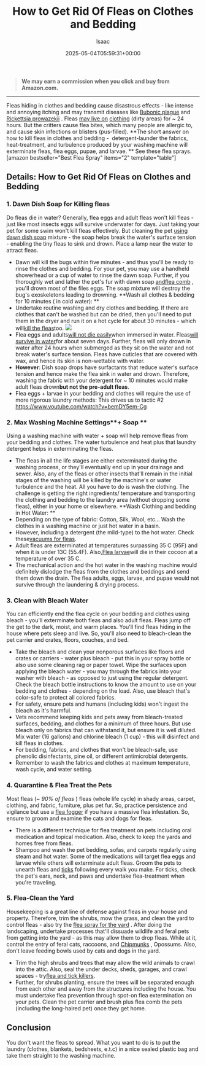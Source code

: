 ﻿---
author: Isaac
layout: post
title: How to Get Rid Of Fleas on Clothes and Bedding
date: '2025-05-04T05:59:31+00:00'
categories:
- Fleas
- Guide
tags: []
slug: /how-to-get-rid-of-fleas-on-clothes-and-bedding/
lastmod: 2025-05-07T12:21:27+03:00
---
> **We may earn a commission when you click and buy from Amazon.com.**
>

---
Fleas hiding in clothes and bedding cause disastrous effects - like intense and annoying itching and may transmit diseases like
[Bubonic plague](https://www.mayoclinic.org/diseases-conditions/plague/symptoms-causes/syc-20351291)
and
[Rickettsia prowazekii](https://pestpolicy.com)
.
Fleas
[may live on](https://pestpolicy.com/can-fleas-live-on-clothes/)
[clothing](https://pestpolicy.com/can-fleas-live-on-clothes/)
(dirty areas) for ~ 24 hours. But the critters cause flea bites, which many people are allergic to, and cause
skin infections or blisters (pus-filled).
**The short answer on how to kill fleas in clothes and bedding -  detergent-launder the fabrics, heat-treatment, and turbulence produced by your washing machine will exterminate fleas, flea eggs, pupae, and larvae. **
See these flea sprays.
[amazon bestseller="Best Flea Spray" items="2" template="table"]
## Details: How to Get Rid Of Fleas on Clothes and Bedding
### 1. Dawn Dish Soap for Killing fleas
Do fleas die in water? Generally, flea eggs and adult fleas won't kill fleas - just like most insects eggs will survive underwater for days. Just taking your pet for some swim won't kill fleas effectively.
But cleaning the pet
[using dawn dish soap](https://pestpolicy.com/dawn-dish-soap-for-fleas/)
mixture - the soap helps break the water's surface tension - enabling the tiny fleas to sink and drown. Place a lamp near the water to attract fleas.
- Dawn will kill the bugs within five minutes - and thus you'll be ready to rinse the clothes and bedding. For your pet, you may use a handheld showerhead or a cup of water to rinse the dawn soap.
Further, if you thoroughly wet and lather the pet's fur with dawn soap
[andflea comb](https://pestpolicy.com/how-to-use-a-flea-comb/)
, you'll drown most of the files eggs. The soap mixture will destroy the bug's
exoskeletons leading to drowning.
**Wash all clothes & bedding for 10 minutes ( in cold water): **
- Undertake routine washing and dry clothes and bedding. If there are clothes that can't be washed but can be dried, then you'll need to put them in the dryer and run it on a hot cycle for about 30 minutes - which will[kill the fleas](https://pestpolicy.com/does-the-dryer-kill-fleas/)too.
![](/assets/img/img/)
- Flea eggs and adults[will not die easily](https://pestpolicy.com/flea-eggs-vs-dandruff/)when immersed in water. Fleas[will survive in water](https://pestpolicy.com/can-cats-get-fleas-in-the-winter/)for about seven days. Further, fleas will only drown in water after 24 hours when submerged as they sit on the water and not break water's surface tension. Fleas have cuticles that are covered with wax, and hence its skin is non-wettable with water.
- **However**: Dish soap drops have surfactants that reduce water's surface tension and hence make the flea sink in water and drown. Therefore, washing the fabric with your detergent for ~ 10 minutes would make adult fleas drown**but not the pre-adult fleas**.
- Flea eggs + larvae in your bedding and clothes will require the use of more rigorous laundry methods: This drives us to tactic #2
https://www.youtube.com/watch?v=bemDY5em-Cg
### 2. Max Washing Machine Settings**+ Soap **
Using a washing machine with water + soap will help remove fleas from your bedding and clothes. The water turbulence and heat plus that laundry detergent helps in exterminating the fleas.
- The fleas in all the life stages are either exterminated during the washing process, or they'll eventually end up in your drainage and sewer.
Also, any of the fleas or other insects that'll remain in the initial stages of the washing will be killed by the machine's or water turbulence and the heat.
All you have to do is wash the clothing. The challenge is getting the right ingredients/ temperature and transporting the clothing and bedding to the laundry area (without dropping some fleas), either in your home or elsewhere.
**Wash Clothing and bedding in Hot Water: **
- Depending on the type of fabric: Cotton, Silk, Wool, etc... Wash the clothes in a washing machine or just hot water in a basin.
- However, including a detergent (the mild-type) to the hot water. Check these[vacuums for fleas](https://pestpolicy.com/best-vacuum-for-fleas/).
- Adult fleas are exterminated at temperatures surpassing 35 C (95F) and when it is under 13C (55.4F). Also,[Flea larvae](https://pestpolicy.com/what-do-flea-larvae-look-like/)will die in their cocoon at a temperature of over 35 C.
- The mechanical action and the hot water in the washing machine would definitely dislodge the fleas from the clothes and beddings and send them down the drain. The flea adults, eggs, larvae, and pupae would not survive through the laundering & drying process.
### 3. Clean with Bleach Water
You can efficiently end the flea cycle on your bedding and clothes using bleach - you'll exterminate both fleas and also adult fleas. Fleas jump off the get to the dark, moist, and warm places.
You'll find fleas hiding in the house where pets sleep and live. So, you'll also need to bleach-clean the pet carrier and crates, floors, couches, and bed.
- Take the bleach and clean your nonporous surfaces like floors and crates or carriers - water plus bleach - put this in your spray bottle or also use some cleaning rag or paper towel.
Wipe the surfaces upon applying the bleach water - you may through the fabrics into your washer with bleach - as opposed to just using the regular detergent.
Check the bleach bottle instructions to know the amount to use on your bedding and clothes - depending on the load. Also, use bleach that's color-safe to protect all colored fabrics.
- For safety, ensure pets and humans (including kids) won't ingest the bleach as it's harmful.
- Vets recommend keeping kids and pets away from bleach-treated surfaces, bedding, and clothes for a minimum of three hours.
But use bleach only on fabrics that can withstand it, but ensure it is well diluted. Mix water (16 gallons) and chlorine bleach (1 cup) - this will disinfect and kill fleas in clothes.
- For bedding, fabrics, and clothes that won't be bleach-safe, use phenolic disinfectants, pine oil, or different antimicrobial detergents.
- Remember to wash the fabrics and clothes at maximum temperature, wash cycle, and water setting.
### 4. Quarantine & Flea Treat the Pets
Most fleas (~
*90% of fleas*
) fleas (whole life cycle) in shady areas, carpet, clothing, and fabric, furniture, plus pet fur.
So, practice persistence and vigilance but use a
[flea fogger](https://pestpolicy.com/best-fogger-for-fleas/)
if you have a massive flea infestation. So, ensure to groom and examine the cats and dogs for fleas.
- There is a different technique for flea treatment on pets including oral medication and topical medication. Also, check to keep the yards and homes free from fleas.
- Shampoo and wash the pet bedding, sofas, and carpets regularly using steam and hot water. Some of the medications will target flea eggs and larvae while others will exterminate adult fleas.
Groom the pets to unearth fleas and
[ticks](https://pestpolicy.com/best-tick-shampoo-for-dogs/)
following every walk you make. For ticks, check the pet's ears, neck, and paws and undertake flea-treatment when you're traveling.
### 5. Flea-Clean the Yard
Housekeeping is a great line of defense against fleas in your house and property. Therefore, trim the shrubs, mow the grass, and clean the yard to control fleas - also try the
[flea spray for the yard](https://pestpolicy.com/best-flea-spray-for-yard/)
.
After doing the landscaping, undertake processes that'll dissuade wildlife and feral pets from getting into the yard - as this may allow them to drop fleas.
While at it, control the entry of feral cats, raccoons, and
[Chipmunks](https://pestpolicy.com/best-chipmunk-repellents/)
, Opossums. Also, don't leave feeding bowls used by cats and dogs in the yard.
- Trim the high shrubs and trees that may allow the wild animals to crawl into the attic. Also, seal the under decks, sheds, garages, and crawl spaces - try[flea and tick killers](https://pets.webmd.com/flea-tick-control-15/default.htm).
- Further, for shrubs planting, ensure the trees will be separated enough from each other and away from the structures including the house.
You must undertake flea prevention through spot-on flea extermination on your pets. Clean the pet carrier and brush plus flea comb the pets (including the long-haired pet) once they get home.
## Conclusion
You don't want the fleas to spread. What you want to do is to put the laundry (clothes, blankets, bedsheets, e.t.c) in a nice sealed plastic bag and take them straight to the washing machine.